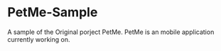 # PetMe-Sample
A sample of the Original porject PetMe. PetMe is an mobile application currently working on.

